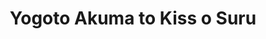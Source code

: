 --- 
title: "Yogoto Akuma to Kiss o Suru"
publishdate: "2019-6-7T16:48:46+02:00"
src: "https://365manga.net/manga/yogoto-akuma-to-kiss-o-suru"
image: "https://data.365manga.net/images/thumbnails/16152-yogoto-akuma-to-kiss-o-suru.jpg"
description: "It's been half a year since school started, but she still isn't able to get a boyfriend. While she was walking on the streets late at night because she had to work late, she suddenly started wishing that she had a boyfriend. And a devil appeared in front of her eyes!? The guy who jumped in front of her on his skateboard looked like he had black wings...! He had…"
---